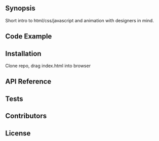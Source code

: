 ## Synopsis

Short intro to html/css/javascript and animation with designers in mind.

## Code Example


## Installation

Clone repo, drag index.html into browser

## API Reference


## Tests


## Contributors


## License
